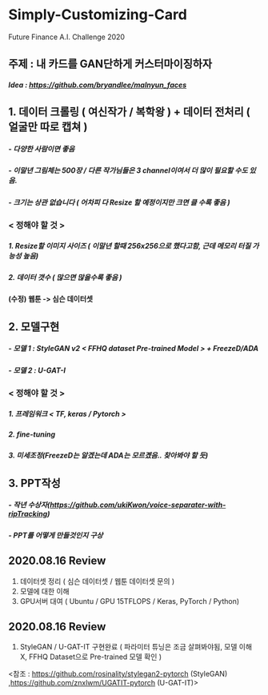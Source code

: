 # Simply-Customizing-Card
Future Finance A.I. Challenge 2020
## 주제 : 내 카드를 GAN단하게 커스터마이징하자
##### Idea : https://github.com/bryandlee/malnyun_faces
## 1. 데이터 크롤링 ( 여신작가 / 복학왕 ) + 데이터 전처리 ( 얼굴만 따로 캡쳐 )
##### - 다양한 사람이면 좋음
##### - 이말년 그림체는 500장 / 다른 작가님들은 3 channel이여서 더 많이 필요할 수도 있음.
##### - 크기는 상관 없습니다 ( 어차피 다 Resize 할 예정이지만 크면 클 수록 좋음 )
###     < 정해야 할 것 >
#####  1. Resize할 이미지 사이즈 ( 이말년 할때 256x256으로 했다고함, 근데 메모리 터질 가능성 높음)
#####  2. 데이터 갯수 ( 많으면 많을수록 좋음 )
#### (수정) 웹툰 -> 심슨 데이터셋

## 2. 모델구현 
##### - 모델 1 : StyleGAN v2 < FFHQ dataset Pre-trained Model > + FreezeD/ADA
##### - 모델 2 : U-GAT-I
###      < 정해야 할 것 >
##### 1. 프레임워크 < TF, keras / Pytorch >
##### 2. fine-tuning
##### 3. 미세조정(FreezeD는 알겠는데 ADA는 모르곘음.. 찾아봐야 할 듯)

## 3. PPT작성
##### - 작년 수상자(https://github.com/ukiKwon/voice-separater-with-ripTracking)
##### - PPT를 어떻게 만들것인지 구상





## 2020.08.16 Review

1. 데이터셋 정리 ( 심슨 데이터셋 / 웹툰 데이터셋 문의 )
2. 모델에 대한 이해
3. GPU서버 대여 ( Ubuntu / GPU 15TFLOPS / Keras, PyTorch / Python)

## 2020.08.16 Review

1. StyleGAN / U-GAT-IT 구현완료 ( 파라미터 튜닝은 조금 살펴봐야됨, 모델 이해 X, FFHQ Dataset으로 Pre-trained 모델 확인 )

<참조 : https://github.com/rosinality/stylegan2-pytorch (StyleGAN) ,https://github.com/znxlwm/UGATIT-pytorch (U-GAT-IT)>
